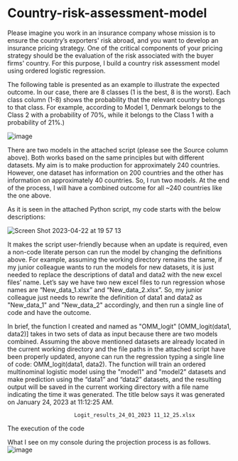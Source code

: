 # Country-risk-assessment-model

Please imagine you work in an insurance company whose mission is to ensure the country’s exporters' risk abroad, and you want to develop an insurance pricing strategy. One of the critical components of your pricing strategy should be the evaluation of the risk associated with the buyer firms' country. For this purpose, I build a country risk assessment model using ordered logistic regression.

The following table is presented as an example to illustrate the expected outcome. In our case, there are 8 classes (1 is the best, 8 is the worst). Each class column (1-8) shows the probability that the relevant country belongs to that class. For example, according to Model 1, Denmark belongs to the Class 2 with a probability of 70%, while it belongs to the Class 1 with a probability of 21%.)

![image](https://user-images.githubusercontent.com/94282435/233812303-d7ebf2d7-f8ed-4b24-adfa-6a4a6ec0fd83.png)

There are two models in the attached script (please see the Source column above). Both works based on the same principles but with different datasets. My aim is to make production for approximately 240 countries. However, one dataset has information on 200 countries and the other has information on approximately 40 countries. So, I run two models. At the end of the process, I will have a combined outcome for all ~240 countries like the one above.

As it is seen in the attached Python script, my code starts with the below descriptions:

![Screen Shot 2023-04-22 at 19 57 13](https://user-images.githubusercontent.com/94282435/233812352-8c90f3bd-ddde-444a-9840-209f2925c68e.png)

It makes the script user-friendly because when an update is required, even a non-code literate person can run the model by changing the definitions above. For example, assuming the working directory remains the same, if my junior colleague wants to run the models for new datasets, it is just needed to replace the descriptions of data1 and data2 with the new excel files’ name. Let’s say we have two new excel files to run regression whose names are “New_data_1.xlsx” and “New_data_2.xlsx”. So, my junior colleague just needs to rewrite the definition of data1 and data2 as "New_data_1" and "New_data_2" accordingly, and then run a single line of code and have the outcome.

In brief, the function I created and named as "OMM_logit" [OMM_logit(data1, data2)] takes in two sets of data as input because there are two models combined. Assuming the above mentioned datasets are already located in the current working directory and the file paths in the attached script have been properly updated, anyone can run the regression typing a single line of code: OMM_logit(data1, data2). The function will train an ordered multinominal logistic model using the "model1" and "model2" datasets and make prediction using the “data1” and “data2” datasets, and the resulting output will be saved in the current working directory with a file name indicating the time it was generated. The title below says it was generated on January 24, 2023 at 11:12:25 AM.

                         Logit_results_24_01_2023 11_12_25.xlsx


The execution of the code

What I see on my console during the projection process is as follows. 
![image](https://user-images.githubusercontent.com/94282435/233812338-9be10ebf-f6cf-4803-9d63-f5430a11f29c.png)

